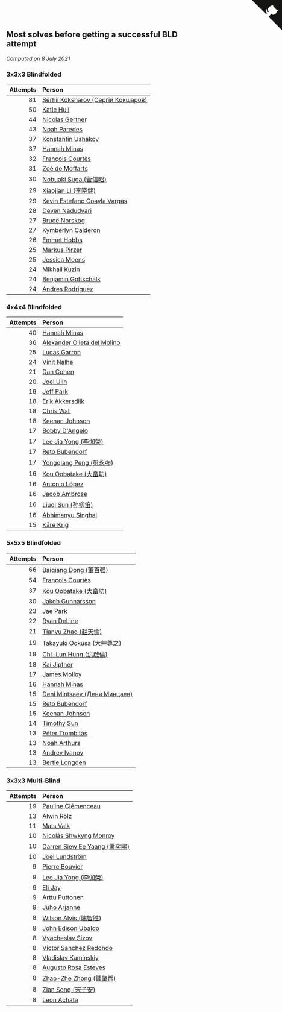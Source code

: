 ## Most solves before getting a successful BLD attempt

*Computed on  8 July 2021*


### 3x3x3 Blindfolded

| Attempts | Person |
| ---: | :--- |
| 81 | [Serhii Koksharov (Сергій Кокшаров)](https://www.worldcubeassociation.org/persons/2013KOKS01) |
| 50 | [Katie Hull](https://www.worldcubeassociation.org/persons/2010HULL01) |
| 44 | [Nicolas Gertner](https://www.worldcubeassociation.org/persons/2013GERT01) |
| 43 | [Noah Paredes](https://www.worldcubeassociation.org/persons/2016PARE03) |
| 37 | [Konstantin Ushakov](https://www.worldcubeassociation.org/persons/2014USHA02) |
| 37 | [Hannah Minas](https://www.worldcubeassociation.org/persons/2017MINA04) |
| 32 | [François Courtès](https://www.worldcubeassociation.org/persons/2008COUR01) |
| 31 | [Zoé de Moffarts](https://www.worldcubeassociation.org/persons/2010MOFF02) |
| 30 | [Nobuaki Suga (菅信昭)](https://www.worldcubeassociation.org/persons/2007SUGA01) |
| 29 | [Xiaojian Li (李晓健)](https://www.worldcubeassociation.org/persons/2009LIXI02) |
| 29 | [Kevin Estefano Coayla Vargas](https://www.worldcubeassociation.org/persons/2016VARG04) |
| 28 | [Deven Nadudvari](https://www.worldcubeassociation.org/persons/2008NADU01) |
| 27 | [Bruce Norskog](https://www.worldcubeassociation.org/persons/2006NORS01) |
| 27 | [Kymberlyn Calderon](https://www.worldcubeassociation.org/persons/2015CALD02) |
| 26 | [Emmet Hobbs](https://www.worldcubeassociation.org/persons/2016HOBB01) |
| 25 | [Markus Pirzer](https://www.worldcubeassociation.org/persons/2006PIRZ01) |
| 25 | [Jessica Moens](https://www.worldcubeassociation.org/persons/2015MOEN01) |
| 24 | [Mikhail Kuzin](https://www.worldcubeassociation.org/persons/2015KUZI01) |
| 24 | [Benjamin Gottschalk](https://www.worldcubeassociation.org/persons/2016GOTT01) |
| 24 | [Andres Rodriguez](https://www.worldcubeassociation.org/persons/2015RODR01) |

### 4x4x4 Blindfolded

| Attempts | Person |
| ---: | :--- |
| 40 | [Hannah Minas](https://www.worldcubeassociation.org/persons/2017MINA04) |
| 36 | [Alexander Olleta del Molino](https://www.worldcubeassociation.org/persons/2008OLLE01) |
| 25 | [Lucas Garron](https://www.worldcubeassociation.org/persons/2006GARR01) |
| 24 | [Vinit Nalhe](https://www.worldcubeassociation.org/persons/2012NALH01) |
| 21 | [Dan Cohen](https://www.worldcubeassociation.org/persons/2007COHE01) |
| 20 | [Joel Ulin](https://www.worldcubeassociation.org/persons/2011ULIN01) |
| 19 | [Jeff Park](https://www.worldcubeassociation.org/persons/2015PARK08) |
| 18 | [Erik Akkersdijk](https://www.worldcubeassociation.org/persons/2005AKKE01) |
| 18 | [Chris Wall](https://www.worldcubeassociation.org/persons/2011WALL02) |
| 18 | [Keenan Johnson](https://www.worldcubeassociation.org/persons/2016JOHN30) |
| 17 | [Bobby D'Angelo](https://www.worldcubeassociation.org/persons/2008DANG01) |
| 17 | [Lee Jia Yong (李伽榮)](https://www.worldcubeassociation.org/persons/2009YONG02) |
| 17 | [Reto Bubendorf](https://www.worldcubeassociation.org/persons/2012BUBE01) |
| 17 | [Yongqiang Peng (彭永强)](https://www.worldcubeassociation.org/persons/2013PENG02) |
| 16 | [Kou Oobatake (大畠功)](https://www.worldcubeassociation.org/persons/2007OOBA01) |
| 16 | [Antonio López](https://www.worldcubeassociation.org/persons/2014LOPE04) |
| 16 | [Jacob Ambrose](https://www.worldcubeassociation.org/persons/2010AMBR01) |
| 16 | [Liudi Sun (孙柳笛)](https://www.worldcubeassociation.org/persons/2012SUNL03) |
| 16 | [Abhimanyu Singhal](https://www.worldcubeassociation.org/persons/2013SING12) |
| 15 | [Kåre Krig](https://www.worldcubeassociation.org/persons/2004KRIG02) |

### 5x5x5 Blindfolded

| Attempts | Person |
| ---: | :--- |
| 66 | [Baiqiang Dong (董百强)](https://www.worldcubeassociation.org/persons/2008DONG06) |
| 54 | [François Courtès](https://www.worldcubeassociation.org/persons/2008COUR01) |
| 37 | [Kou Oobatake (大畠功)](https://www.worldcubeassociation.org/persons/2007OOBA01) |
| 30 | [Jakob Gunnarsson](https://www.worldcubeassociation.org/persons/2015GUNN01) |
| 23 | [Jae Park](https://www.worldcubeassociation.org/persons/2015PARK24) |
| 22 | [Ryan DeLine](https://www.worldcubeassociation.org/persons/2012DELI01) |
| 21 | [Tianyu Zhao (赵天愉)](https://www.worldcubeassociation.org/persons/2014ZHAO12) |
| 19 | [Takayuki Ookusa (大艸尊之)](https://www.worldcubeassociation.org/persons/2006OOKU01) |
| 19 | [Chi-Lun Hung (洪啟倫)](https://www.worldcubeassociation.org/persons/2010HONG01) |
| 18 | [Kai Jiptner](https://www.worldcubeassociation.org/persons/2007JIPT01) |
| 17 | [James Molloy](https://www.worldcubeassociation.org/persons/2011MOLL01) |
| 16 | [Hannah Minas](https://www.worldcubeassociation.org/persons/2017MINA04) |
| 15 | [Deni Mintsaev (Дени Минцаев)](https://www.worldcubeassociation.org/persons/2013MINT01) |
| 15 | [Reto Bubendorf](https://www.worldcubeassociation.org/persons/2012BUBE01) |
| 15 | [Keenan Johnson](https://www.worldcubeassociation.org/persons/2016JOHN30) |
| 14 | [Timothy Sun](https://www.worldcubeassociation.org/persons/2007SUNT01) |
| 13 | [Péter Trombitás](https://www.worldcubeassociation.org/persons/2008TROM01) |
| 13 | [Noah Arthurs](https://www.worldcubeassociation.org/persons/2012ARTH01) |
| 13 | [Andrey Ivanov](https://www.worldcubeassociation.org/persons/2012IVAN02) |
| 13 | [Bertie Longden](https://www.worldcubeassociation.org/persons/2014LONG06) |

### 3x3x3 Multi-Blind

| Attempts | Person |
| ---: | :--- |
| 19 | [Pauline Clémenceau](https://www.worldcubeassociation.org/persons/2015CLEM03) |
| 13 | [Alwin Rölz](https://www.worldcubeassociation.org/persons/2016ROLZ01) |
| 11 | [Mats Valk](https://www.worldcubeassociation.org/persons/2007VALK01) |
| 10 | [Nicolás Shwkyng Monroy](https://www.worldcubeassociation.org/persons/2013MONR01) |
| 10 | [Darren Siew Ee Yaang (蕭奕暘)](https://www.worldcubeassociation.org/persons/2009SIEW01) |
| 10 | [Joel Lundström](https://www.worldcubeassociation.org/persons/2017LUND06) |
| 9 | [Pierre Bouvier](https://www.worldcubeassociation.org/persons/2010BOUV01) |
| 9 | [Lee Jia Yong (李伽榮)](https://www.worldcubeassociation.org/persons/2009YONG02) |
| 9 | [Eli Jay](https://www.worldcubeassociation.org/persons/2014JAYE01) |
| 9 | [Arttu Puttonen](https://www.worldcubeassociation.org/persons/2016PUTT01) |
| 9 | [Juho Arjanne](https://www.worldcubeassociation.org/persons/2015ARJA01) |
| 8 | [Wilson Alvis (陈智胜)](https://www.worldcubeassociation.org/persons/2011ALVI01) |
| 8 | [John Edison Ubaldo](https://www.worldcubeassociation.org/persons/2010UBAL01) |
| 8 | [Vyacheslav Sizov](https://www.worldcubeassociation.org/persons/2013SIZO01) |
| 8 | [Victor Sanchez Redondo](https://www.worldcubeassociation.org/persons/2013REDO01) |
| 8 | [Vladislav Kaminskiy](https://www.worldcubeassociation.org/persons/2013KAMI03) |
| 8 | [Augusto Rosa Esteves](https://www.worldcubeassociation.org/persons/2013ESTE02) |
| 8 | [Zhao-Zhe Zhong (鍾肇哲)](https://www.worldcubeassociation.org/persons/2012CHON03) |
| 8 | [Zian Song (宋子安)](https://www.worldcubeassociation.org/persons/2014SONG08) |
| 8 | [Leon Achata](https://www.worldcubeassociation.org/persons/2015ACHA01) |


<a href="https://github.com/jonatanklosko/wca_statistics" class="github-corner" aria-label="View source on Github"><svg width="80" height="80" viewBox="0 0 250 250" style="fill:#151513; color:#fff; position: absolute; top: 0; border: 0; right: 0;" aria-hidden="true"><path d="M0,0 L115,115 L130,115 L142,142 L250,250 L250,0 Z"></path><path d="M128.3,109.0 C113.8,99.7 119.0,89.6 119.0,89.6 C122.0,82.7 120.5,78.6 120.5,78.6 C119.2,72.0 123.4,76.3 123.4,76.3 C127.3,80.9 125.5,87.3 125.5,87.3 C122.9,97.6 130.6,101.9 134.4,103.2" fill="currentColor" style="transform-origin: 130px 106px;" class="octo-arm"></path><path d="M115.0,115.0 C114.9,115.1 118.7,116.5 119.8,115.4 L133.7,101.6 C136.9,99.2 139.9,98.4 142.2,98.6 C133.8,88.0 127.5,74.4 143.8,58.0 C148.5,53.4 154.0,51.2 159.7,51.0 C160.3,49.4 163.2,43.6 171.4,40.1 C171.4,40.1 176.1,42.5 178.8,56.2 C183.1,58.6 187.2,61.8 190.9,65.4 C194.5,69.0 197.7,73.2 200.1,77.6 C213.8,80.2 216.3,84.9 216.3,84.9 C212.7,93.1 206.9,96.0 205.4,96.6 C205.1,102.4 203.0,107.8 198.3,112.5 C181.9,128.9 168.3,122.5 157.7,114.1 C157.9,116.9 156.7,120.9 152.7,124.9 L141.0,136.5 C139.8,137.7 141.6,141.9 141.8,141.8 Z" fill="currentColor" class="octo-body"></path></svg></a><style>.github-corner:hover .octo-arm{animation:octocat-wave 560ms ease-in-out}@keyframes octocat-wave{0%,100%{transform:rotate(0)}20%,60%{transform:rotate(-25deg)}40%,80%{transform:rotate(10deg)}}@media (max-width:500px){.github-corner:hover .octo-arm{animation:none}.github-corner .octo-arm{animation:octocat-wave 560ms ease-in-out}}</style>
